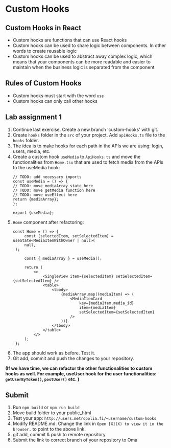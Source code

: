# Custom Hooks

## Custom Hooks in React

- Custom hooks are functions that can use React hooks
- Custom hooks can be used to share logic between components. In other words to create reusable logic
- Custom hooks can be used to abstract away complex logic, which means that your components can be more readable and
  easier to maintain when the business logic is separated from the component

## Rules of Custom Hooks

- Custom hooks must start with the word `use`
- Custom hooks can only call other hooks

## Lab assignment 1

1. Continue last exercise. Create a new branch 'custom-hooks' with git.
2. Create `hooks` folder in the `src` of your project. Add `apiHooks.ts` file to the `hooks` folder.
3. The idea is to make hooks for each path in the APIs we are using: login, users, media, etc.
4. Create a custom hook `useMedia` to `ApiHooks.ts` and move the functionalities from `Home.tsx` that are used to fetch
   media from the APIs to the useMedia hook:
   ```tsx
   // TODO: add necessary imports
   const useMedia = () => {
   // TODO: move mediaArray state here
   // TODO: move getMedia function here
   // TODO: move useEffect here
   return {mediaArray};
   };
   
   export {useMedia};
   ```
5. `Home` component after refactoring:
   ```tsx
   const Home = () => {
        const [selectedItem, setSelectedItem] = useState<MediaItemWithOwner | null>(
        null,
    );
    
        const { mediaArray } = useMedia();
    
        return (
            <>
                <SingleView item={selectedItem} setSelectedItem={setSelectedItem} />
                <table>
                    <tbody>
                        {mediaArray.map((mediaItem) => (
                            <MediaItemCard
                                key={mediaItem.media_id}
                                item={mediaItem}
                                setSelectedItem={setSelectedItem}
                            />
                        ))}
                    </tbody>
                </table>
            </>
        );
    };
   ```
6. The app should work as before. Test it.
7. Git add, commit and push the changes to your repository.

**(If we have time, we can refactor the other functionalities to custom hooks as well. For example, useUser hook for the user functionalities: `getUserByToken()`, `postUser()` etc. )**

## Submit
1. Run `npm build` or `npm run build`
2. Move build folder to your public_html
3. Test your app: `http://users.metropolia.fi/~username/custom-hooks`
4. Modify README.md. Change the link in `Open [X](X) to view it in the browser.` to point to the above link.
5. git add, commit & push to remote repository
6. Submit the link to correct branch of your repository to Oma
